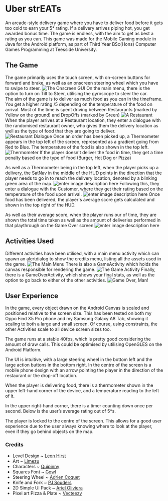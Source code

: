 # Uber strEATs
An arcade-style delivery game where you have to deliver food before it gets too cold to earn your 5* rating. If a delivery arrives piping hot, you get awarded bonus time. The game is endless, with the aim to get as best a rating as you can. This game was made for the Mobile Gaming module in Java for the Android platform, as part of Third Year BSc(Hons) Computer Games Programming at Teesside University.
##  The Game
The game primarily uses the touch screen, with on-screen buttons for forward and brake, as well as an onscreen steering wheel which you have to swipe to steer. 
![The Onscreen GUI](https://github.com/TomDotScott/Android-Heat-Game/blob/main/showcase_images/dropoff.jpg?raw=true)
On the main menu, there is the option to turn on Tilt to Steer, utilising the gyroscope to steer the car.  
The aim of the game is to deliver as much food as you can in the timeframe. You get a higher rating /5 depending on the temperature of the food on arrival. 
Most of the time is spent driving between Restaurants (marked by Yellow on the ground) and DropOffs (marked by Green) 
![A Restaurant](https://github.com/TomDotScott/Android-Heat-Game/blob/main/showcase_images/pickup.jpg?raw=true)
When the player arrives at a Restaurant location, they enter a dialogue with the randomised restaurant owner, who gives them the delivery location as well as the type of food that they are going to deliver.
![Restaurant Dialogue](https://github.com/TomDotScott/Android-Heat-Game/blob/main/showcase_images/restaurant_dialogue.jpg?raw=true)
Once an order has been picked up, a Thermometer appears in the top left of the screen, represented as a gradient going from Red to Blue. The temperature of the food is also shown in the top left. 
![Thermometer](https://github.com/TomDotScott/Android-Heat-Game/blob/main/showcase_images/delivery.jpg?raw=true)
If the player doesn't deliver the food in time, they get a time penalty based on the type of food (Burger, Hot Dog or Pizza)

As well as a Thermometer being in the top left, when the player picks up a delivery, the SatNav in the middle of the HUD points in the direction that the player needs to go in to reach the delivery location, denoted by a blinking green area of the map.
![enter image description here](https://github.com/TomDotScott/Android-Heat-Game/blob/main/showcase_images/dropoff.jpg?raw=true)
Following this, they enter a dialogue with the Customer, where they get their rating based on the temperature of the food upon arrival. 
![enter image description here](https://github.com/TomDotScott/Android-Heat-Game/blob/main/showcase_images/customer_dialogue.jpg?raw=true)
Once food has been delivered, the player's average score gets calculated and shown in the top right of the HUD. 

As well as their average score, when the player runs our of time, they are shown the total time taken as well as the amount of deliveries performed in that playthrough on the Game Over screen
![enter image description here](https://github.com/TomDotScott/Android-Heat-Game/blob/main/showcase_images/game_over.jpg?raw=true)
## Activities Used
Different activities have been utilised, with a main menu activity which can spawn an alertdialog to show the credits menu, listing all the assets used in the game. 
![The Main Menu](https://github.com/TomDotScott/Android-Heat-Game/blob/main/showcase_images/main_menu.jpg?raw=true)
There is also a GameActivity which holds the canvas responsible for rendering the game. 
![The Game Activity](https://github.com/TomDotScott/Android-Heat-Game/blob/main/showcase_images/pickup.jpg?raw=true)
Finally, there is a GameOverActivity, which shows your final stats, as well as the option to go back to either of the other activities.
![Game Over, Man!](https://github.com/TomDotScott/Android-Heat-Game/blob/main/showcase_images/game_over.jpg?raw=true)
## User Experience
In the game, every object drawn on the Android Canvas is scaled and positioned relative to the screen size. This has been tested on both my Oppo Find X5 Pro phone and my Samsung Galaxy A8 Tab, showing it  scaling to both a large and small screen. Of course, using constraints, the other Activities scale to all device screen sizes too.  

The game runs at a stable 40fps, which is pretty good considering the amount of draw calls. This could be optimised by utilising OpenGLES on the Android Platform.

The UI is intuitive, with a large steering wheel in the bottom left and the large action buttons in the bottom right. In the centre of the screen is a mobile phone design with an arrow pointing the player in the direction of the restaurant or the drop-off location.

When the player is delivering food, there is a thermometer shown in the upper left-hand corner of the device, and a temperature reading to the left of it.

In the upper right-hand corner, there is a timer counting down once per second. Below is the user’s average rating out of 5*s.

The player is locked to the centre of the screen. This allows for a good user experience due to the user always knowing where to look at the player, even if they go behind objects on the map.

### Credits
- Level Design ~ [Leon Hirst](leonhirst.myportfolio.com/) 
- Art ~ [Limezu](limezu.itch.io/)    
- Characters ~ [Quipinny](quipinny.itch.io/)    
- Squares Font ~ [Gowl](gowldev.itch.io/)    
- Steering Wheel ~ [Adrien Coquet](thenounproject.com/coquet_adrien)    
- Knife and Fork ~ [PJ Souders](thenounproject.com/axoplasm/)    
- 2D Simple UI Pack ~ [Ariel Oliviera](oarielg.itch.io/)    
- Pixel art Pizza & Plate ~ [Vecteezy](vecteezy.com/)    
